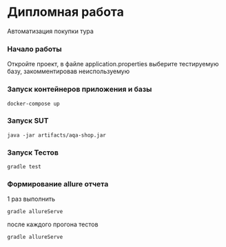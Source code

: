 # Дипломная работа

Автоматизация покупки тура

### Начало работы

Откройте проект, в файле application.properties выберите тестируемую базу, закомментировав неиспользуемую

### Запуск контейнеров приложения и базы 

```
docker-compose up
```

### Запуск SUT

```
java -jar artifacts/aqa-shop.jar
```

### Запуск Teстов

```
gradle test
```
### Формирование allure отчета

1 раз выполнить 
```
gradle allureServe
```

после каждого прогона тестов
```
gradle allureServe
```
